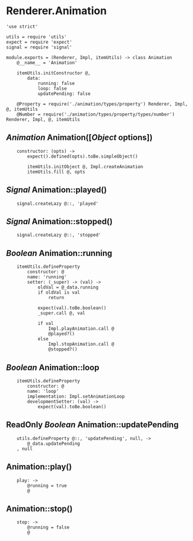 Renderer.Animation
==================

	'use strict'

	utils = require 'utils'
	expect = require 'expect'
	signal = require 'signal'

	module.exports = (Renderer, Impl, itemUtils) -> class Animation
		@__name__ = 'Animation'

		itemUtils.initConstructor @,
			data:
				running: false
				loop: false
				updatePending: false

		@Property = require('./animation/types/property') Renderer, Impl, @, itemUtils
		@Number = require('./animation/types/property/types/number') Renderer, Impl, @, itemUtils

*Animation* Animation([*Object* options])
-----------------------------------------

		constructor: (opts) ->
			expect().defined(opts).toBe.simpleObject()

			itemUtils.initObject @, Impl.createAnimation
			itemUtils.fill @, opts

*Signal* Animation::played()
----------------------------

		signal.createLazy @::, 'played'

*Signal* Animation::stopped()
-----------------------------

		signal.createLazy @::, 'stopped'

*Boolean* Animation::running
----------------------------

		itemUtils.defineProperty
			constructor: @
			name: 'running'
			setter: (_super) -> (val) ->
				oldVal = @_data.running
				if oldVal is val
					return

				expect(val).toBe.boolean()
				_super.call @, val

				if val
					Impl.playAnimation.call @
					@played?()
				else
					Impl.stopAnimation.call @
					@stopped?()

*Boolean* Animation::loop
-------------------------

		itemUtils.defineProperty
			constructor: @
			name: 'loop'
			implementation: Impl.setAnimationLoop
			developmentSetter: (val) ->
				expect(val).toBe.boolean()

ReadOnly *Boolean* Animation::updatePending
-------------------------------------------

		utils.defineProperty @::, 'updatePending', null, ->
			@_data.updatePending
		, null

Animation::play()
-----------------

		play: ->
			@running = true
			@

Animation::stop()
-----------------

		stop: ->
			@running = false
			@
